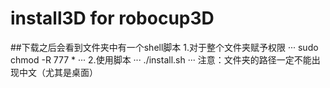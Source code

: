 # install3D for robocup3D
##下载之后会看到文件夹中有一个shell脚本 
1.对于整个文件夹赋予权限
···
sudo chmod -R 777 *
···
2.使用脚本
···
./install.sh
···
注意：文件夹的路径一定不能出现中文（尤其是桌面）
